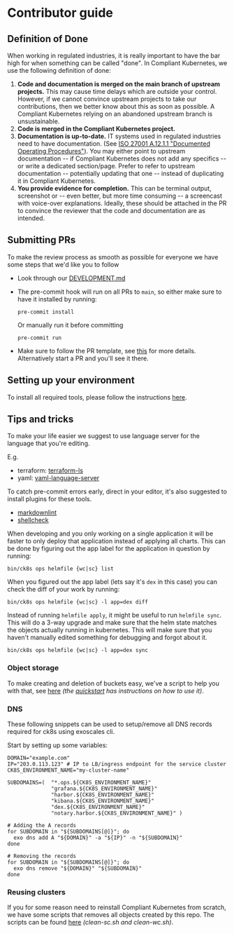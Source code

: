 # Contributor guide

## Definition of Done

When working in regulated industries, it is really important to have the bar high for when something can be called "done". In Compliant Kubernetes, we use the following definition of done:

1. **Code and documentation is merged on the main branch of upstream projects.** This may cause time delays which are outside your control. However, if we cannot convince upstream projects to take our contributions, then we better know about this as soon as possible. A Compliant Kubernetes relying on an abandoned upstream branch is unsustainable.
2. **Code is merged in the Compliant Kubernetes project.**
3. **Documentation is up-to-date.** IT systems used in regulated industries need to have documentation. (See [ISO 27001 A.12.1.1 "Documented Operating Procedures"](https://www.isms.online/iso-27001/annex-a-12-operations-security/)).
You may either point to upstream documentation -- if Compliant Kubernetes does not add any specifics -- or write a dedicated section/page. Prefer to refer to upstream documentation -- potentially updating that one -- instead of duplicating it in Compliant Kubernetes.
4. **You provide evidence for completion.** This can be terminal output, screenshot or -- even better, but more time consuming -- a screencast with voice-over explanations. Ideally, these should be attached in the PR to convince the reviewer that the code and documentation are as intended.

## Submitting PRs

To make the review process as smooth as possible for everyone we have some steps that we'd like you to follow

* Look through our [DEVELOPMENT.md](https://github.com/elastisys/compliantkubernetes-apps/blob/main/DEVELOPMENT.md)

* The pre-commit hook will run on all PRs to `main`, so either make sure to have it installed by running:

    ```console
    pre-commit install
    ```

    Or manually run it before committing

    ```console
    pre-commit run
    ```

* Make sure to follow the PR template, see [this](https://raw.githubusercontent.com/elastisys/compliantkubernetes-apps/main/.github/pull_request_template.md) for more details.
  Alternatively start a PR and you'll see it there.

## Setting up your environment

To install all required tools, please follow the instructions [here](https://github.com/elastisys/compliantkubernetes-apps#requirements).

## Tips and tricks

To make your life easier we suggest to use language server for the language that you're editing.

E.g.

* terraform: [terraform-ls](https://github.com/hashicorp/terraform-ls)
* yaml: [yaml-language-server](https://github.com/redhat-developer/yaml-language-server)

To catch pre-commit errors early, direct in your editor, it's also suggested to install plugins for these tools.

* [markdownlint](https://github.com/markdownlint/markdownlint/)
* [shellcheck](https://github.com/koalaman/shellcheck/)

When developing and you only working on a single application it will be faster to only deploy that application instead of applying all charts.
This can be done by figuring out the app label for the application in question by running:

```console
bin/ck8s ops helmfile {wc|sc} list
```

When you figured out the app label (lets say it's `dex` in this case) you can check the diff of your work by running:

```console
bin/ck8s ops helmfile {wc|sc} -l app=dex diff
```

Instead of running `helmfile apply`, it might be useful to run `helmfile sync`.
This will do a 3-way upgrade and make sure that the helm state matches the objects actually running in kubernetes.
This will make sure that you haven't manually edited something for debugging and forgot about it.

```console
bin/ck8s ops helmfile {wc|sc} -l app=dex sync
```

### Object storage

To make creating and deletion of buckets easy, we've a script to help you with that, see [here](https://github.com/elastisys/compliantkubernetes-apps/tree/main/scripts/S3) *(the [quickstart](https://github.com/elastisys/compliantkubernetes-apps#quickstart) has instructions on how to use it)*.

### DNS

These following snippets can be used to setup/remove all DNS records required for ck8s using exoscales cli.

Start by setting up some variables:

```console
DOMAIN="example.com"
IP="203.0.113.123" # IP to LB/ingress endpoint for the service cluster
CK8S_ENVIRONMENT_NAME="my-cluster-name"

SUBDOMAINS=(  "*.ops.${CK8S_ENVIRONMENT_NAME}"
              "grafana.${CK8S_ENVIRONMENT_NAME}"
              "harbor.${CK8S_ENVIRONMENT_NAME}"
              "kibana.${CK8S_ENVIRONMENT_NAME}"
              "dex.${CK8S_ENVIRONMENT_NAME}"
              "notary.harbor.${CK8S_ENVIRONMENT_NAME}" )
```

```console
# Adding the A records
for SUBDOMAIN in "${SUBDOMAINS[@]}"; do
  exo dns add A "${DOMAIN}" -a "${IP}" -n "${SUBDOMAIN}"
done
```

```console
# Removing the records
for SUBDOMAIN in "${SUBDOMAINS[@]}"; do
  exo dns remove "${DOMAIN}" "${SUBDOMAIN}"
done
```

### Reusing clusters

If you for some reason need to reinstall Compliant Kubernetes from scratch, we have some scripts that removes all objects created by this repo.
The scripts can be found [here](https://github.com/elastisys/compliantkubernetes-apps/tree/main/scripts) *(clean-sc.sh and clean-wc.sh)*.
